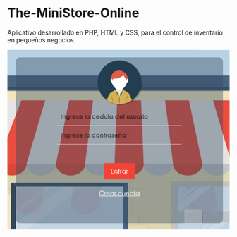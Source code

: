 # The-MiniStore-Online
Aplicativo desarrollado en PHP, HTML y CSS, para el control de inventario en pequeños negocios.

![Ingreso de usuario](imagenes/LoginScreenshot.png?raw=true "Login")
